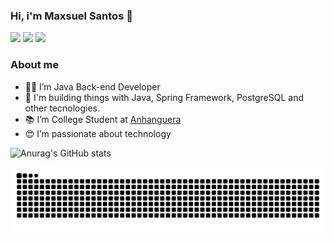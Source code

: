 ### Hi, i'm Maxsuel Santos 👋

[<img src="https://img.shields.io/badge/linkedin-%230077B5.svg?&style=for-the-badge&logo=linkedin&logoColor=white" />](https://www.linkedin.com/in/maxsuel-santos-dev/) 
[<img src = "https://img.shields.io/badge/instagram-%23E4405F.svg?&style=for-the-badge&logo=instagram&logoColor=white">](https://www.instagram.com/max.santoss/) [<img src = "https://img.shields.io/badge/WhatsApp-25D366?style=for-the-badge&logo=whatsapp&logoColor=white">](https://whats.link/maxsuellsantos)
### About me
- :technologist: I’m Java Back-end Developer
- :hammer: I'm building things with Java, Spring Framework, PostgreSQL and other tecnologies.
- :books: I’m College Student at [Anhanguera](https://www.anhanguera.com/)
- :heart_eyes: I’m passionate about technology



![Anurag's GitHub stats](https://github-readme-stats.vercel.app/api?username=anuraghazra&theme=dark&show_icons=true)

![Snake animation](https://github.com/MaxsuelSantos/MaxsuelSantos/blob/output/github-contribution-grid-snake.svg)
